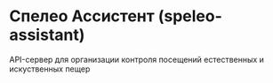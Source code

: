 # Спелео Ассистент (speleo-assistant)
API-сервер для организации контроля посещений естественных и искуственных пещер